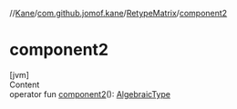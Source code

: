 //[Kane](../../index.md)/[com.github.jomof.kane](../index.md)/[RetypeMatrix](index.md)/[component2](component2.md)



# component2  
[jvm]  
Content  
operator fun [component2](component2.md)(): [AlgebraicType](../../com.github.jomof.kane.types/-algebraic-type/index.md)  



